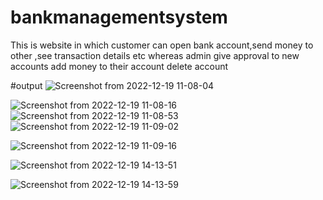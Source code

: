 # bankmanagementsystem
This is website in which customer can open bank account,send money to other ,see transaction details etc whereas admin give approval to new accounts add money to their account delete account 


#output
![Screenshot from 2022-12-19 11-08-04](https://user-images.githubusercontent.com/80587372/208377600-b9577a36-f38a-4992-a18c-10b89b2ab165.png)


![Screenshot from 2022-12-19 11-08-16](https://user-images.githubusercontent.com/80587372/208377632-9efc913d-4514-48c5-a3c7-dcd294391709.png)
![Screenshot from 2022-12-19 11-08-53](https://user-images.githubusercontent.com/80587372/208377796-3042967d-58a3-4cfa-8f06-9c6e04247a34.png)
![Screenshot from 2022-12-19 11-09-02](https://user-images.githubusercontent.com/80587372/208377980-8bfffaca-4913-48ac-9647-67ee70cda8eb.png)

![Screenshot from 2022-12-19 11-09-16](https://user-images.githubusercontent.com/80587372/208378369-909fc4b2-6bda-4d22-87a0-a2d8c170fe9b.png)



![Screenshot from 2022-12-19 14-13-51](https://user-images.githubusercontent.com/80587372/208384720-5b69cb1f-813b-4207-86e9-b2817d9c9fc2.png)


![Screenshot from 2022-12-19 14-13-59](https://user-images.githubusercontent.com/80587372/208384756-31f69321-26ef-4e56-bc3d-46b6976e17df.png)
